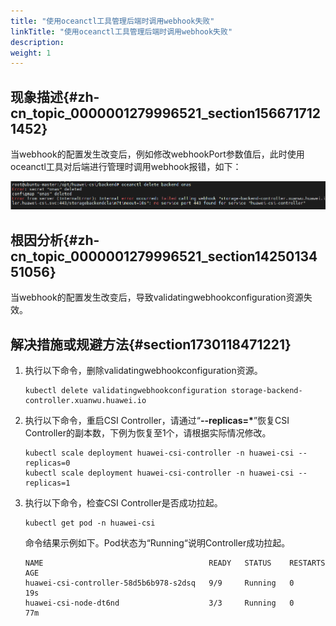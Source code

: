 ```yaml
---
title: "使用oceanctl工具管理后端时调用webhook失败"
linkTitle: "使用oceanctl工具管理后端时调用webhook失败"
description: 
weight: 1
---
```


## 现象描述{#zh-cn_topic_0000001279996521_section1566717121452}

当webhook的配置发生改变后，例如修改webhookPort参数值后，此时使用oceanctl工具对后端进行管理时调用webhook报错，如下：

![](/figures/en-us_image_0000001524132062.png)

## 根因分析{#zh-cn_topic_0000001279996521_section1425013451056}

当webhook的配置发生改变后，导致validatingwebhookconfiguration资源失效。

## 解决措施或规避方法{#section1730118471221}

1.  执行以下命令，删除validatingwebhookconfiguration资源。

    ```
    kubectl delete validatingwebhookconfiguration storage-backend-controller.xuanwu.huawei.io
    ```

2.  执行以下命令，重启CSI Controller，请通过“**--replicas=\***”恢复CSI Controller的副本数，下例为恢复至1个，请根据实际情况修改。

    ```
    kubectl scale deployment huawei-csi-controller -n huawei-csi --replicas=0 
    kubectl scale deployment huawei-csi-controller -n huawei-csi --replicas=1
    ```

3.  执行以下命令，检查CSI Controller是否成功拉起。

    ```
    kubectl get pod -n huawei-csi
    ```

    命令结果示例如下。Pod状态为“Running“说明Controller成功拉起。

    ```
    NAME                                     READY   STATUS    RESTARTS   AGE
    huawei-csi-controller-58d5b6b978-s2dsq   9/9     Running   0          19s
    huawei-csi-node-dt6nd                    3/3     Running   0          77m
    ```

